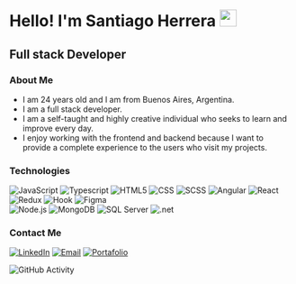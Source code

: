 <h1>Hello! I'm Santiago Herrera <img src="https://raw.githubusercontent.com/iampavangandhi/iampavangandhi/master/gifs/Hi.gif" width="30px"></h1>
<h2>Full stack Developer </h2>

### About Me
- I am 24 years old and I am from Buenos Aires, Argentina.
- I am a full stack developer.
- I am a self-taught and highly creative individual who seeks to learn and improve every day.
- I enjoy working with the frontend and backend because I want to provide a complete experience to the users who visit my projects.

### Technologies
  ![JavaScript](https://img.shields.io/badge/-JavaScript-333333?style=flat&logo=javascript)
  ![Typescript](https://img.shields.io/badge/-Typescript-333333?style=flat&logo=typescript)
  ![HTML5](https://img.shields.io/badge/-HTML5-333333?style=flat&logo=HTML5)
  ![CSS](https://img.shields.io/badge/-CSS-333333?style=flat&logo=CSS3&logoColor=1572B6)
  ![SCSS](https://img.shields.io/badge/-SCSS-333333?style=flat&logo=SASS&logoColor=CE6B9E)
  ![Angular](https://img.shields.io/badge/-Angular-333333?style=flat&logo=angular)
  ![React](https://img.shields.io/badge/-React-333333?style=flat&logo=react)
  ![Redux](https://img.shields.io/badge/-Redux-333333?style=flat&logo=redux)
  ![Hook](https://img.shields.io/badge/-ReactHook-333333?style=flat&logo=reacthookform)
  ![Figma](https://img.shields.io/badge/-Figma-333333?style=flat&logo=figma)
  <br/>
  ![Node.js](https://img.shields.io/badge/-Node.js-333333?style=flat&logo=node.js)
  ![MongoDB](https://img.shields.io/badge/-MongoDB-333333?style=flat&logo=MongoDB)
  ![SQL Server](https://img.shields.io/badge/-SqlServer-333333?style=flat&logo=microsoftsqlserver)
  ![.net](https://img.shields.io/badge/-dotnet-333333?style=flat&logo=dotnet)

### Contact Me
<a href="https://www.linkedin.com/in/santiago-martin-herrera/"><img alt="LinkedIn" src="https://img.shields.io/badge/LinkedIn-Santiago%20Herrera-blue?style=flat-square&logo=linkedin"></a>
<a href="santiherrera99@icloud.com"><img alt="Email" src="https://img.shields.io/badge/Icloud-santiherrera99@icloud.com-blue?style=flat-square&logo=icloud"></a>
<a href="https://santiagoh99.github.io/Portafolio-V2/"><img alt="Portafolio" src="https://img.shields.io/badge/Portafolio-blue?style=flat-square&logo=aboutdotme"></a>  

![GitHub Activity](https://github-readme-stats.vercel.app/api?username=santiagoh99&show_icons=true)
